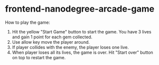 frontend-nanodegree-arcade-game
===============================

How to play the game:
1. Hit the yellow "Start Game" button to start the game. You have 3 lives and gain 1 point for each gem collected.
2. Use allow key move the player around.
3. If player collides with the enemy, the player loses one live.
4. When player loses all its lives, the game is over. Hit "Start over" button on top to restart the game.
